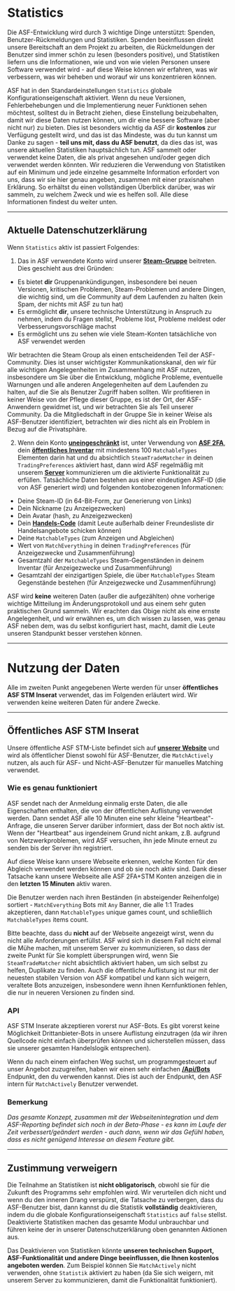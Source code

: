 # Statistics

Die ASF-Entwicklung wird durch 3 wichtige Dinge unterstützt: Spenden, Benutzer-Rückmeldungen und Statistiken. Spenden beeinflussen direkt unsere Bereitschaft an dem Projekt zu arbeiten, die Rückmeldungen der Benutzer sind immer schön zu lesen (besonders positive), und Statistiken liefern uns die Informationen, wie und von wie vielen Personen unsere Software verwendet wird - auf diese Weise können wir erfahren, was wir verbessern, was wir beheben und worauf wir uns konzentrieren können.

ASF hat in den Standardeinstellungen `Statistics` globale Konfigurationseigenschaft aktiviert. Wenn du neue Versionen, Fehlerbehebungen und die Implementierung neuer Funktionen sehen möchtest, solltest du in Betracht ziehen, diese Einstellung beizubehalten, damit wir diese Daten nutzen können, um dir eine bessere Software (aber nicht nur) zu bieten. Dies ist besonders wichtig da ASF dir **kostenlos** zur Verfügung gestellt wird, und das ist das Mindeste, was du tun kannst um Danke zu sagen - **teil uns mit, dass du ASF benutzt**, da dies das ist, was unsere aktuellen Statistiken hauptsächlich tun. ASF sammelt oder verwendet keine Daten, die als privat angesehen und/oder gegen dich verwendet werden könnten. Wir reduzieren die Verwendung von Statistiken auf ein Minimum und jede einzelne gesammelte Information erfordert von uns, dass wir sie hier genau angeben, zusammen mit einer praxisnahen Erklärung. So erhältst du einen vollständigen Überblick darüber, was wir sammeln, zu welchem Zweck und wie es helfen soll. Alle diese Informationen findest du weiter unten.

* * *

## Aktuelle Datenschutzerklärung

Wenn `Statistics` aktiv ist passiert Folgendes:

1. Das in ASF verwendete Konto wird unserer **[Steam-Gruppe](https://steamcommunity.com/gid/103582791440160998)** beitreten. Dies geschieht aus drei Gründen:

* Es bietet **dir** Gruppenankündigungen, insbesondere bei neuen Versionen, kritischen Problemen, Steam-Problemen und andere Dingen, die wichtig sind, um die Community auf dem Laufenden zu halten (kein Spam, der nichts mit ASF zu tun hat)
* Es ermöglicht **dir**, unsere technische Unterstützung in Anspruch zu nehmen, indem du Fragen stellst, Probleme löst, Probleme meldest oder Verbesserungsvorschläge machst
* Es ermöglicht uns zu sehen wie viele Steam-Konten tatsächliche von ASF verwendet werden

Wir betrachten die Steam Group als einen entscheidenden Teil der ASF-Community. Dies ist unser wichtigster Kommunikationskanal, den wir für alle wichtigen Angelegenheiten im Zusammenhang mit ASF nutzen, insbesondere um Sie über die Entwicklung, mögliche Probleme, eventuelle Warnungen und alle anderen Angelegenheiten auf dem Laufenden zu halten, auf die Sie als Benutzer Zugriff haben sollten. Wir profitieren in keiner Weise von der Pflege dieser Gruppe, es ist der Ort, der ASF-Anwendern gewidmet ist, und wir betrachten Sie als Teil unserer Community. Da die Mitgliedschaft in der Gruppe Sie in keiner Weise als ASF-Benutzer identifiziert, betrachten wir dies nicht als ein Problem in Bezug auf die Privatsphäre.

2. Wenn dein Konto **[uneingeschränkt](https://support.steampowered.com/kb_article.php?ref=3330-IAGK-7663)** ist, unter Verwendung von **[ASF 2FA](https://github.com/JustArchiNET/ArchiSteamFarm/wiki/Two-factor-authentication-de-DE#asf-2fa)**, dein **[öffentliches Inventar](https://steamcommunity.com/my/edit/settings)** mit mindestens 100 `MatchableTypes` Elementen darin hat und du absichtlich `SteamTradeMatcher` in deinen `TradingPreferences` aktiviert hast, dann wird ASF regelmäßig mit unserem **[Server](https://asf.justarchi.net)** kommunizieren um die aktivierte Funktionalität zu erfüllen. Tatsächliche Daten bestehen aus einer eindeutigen ASF-ID (die von ASF generiert wird) und folgenden kontobezogenen Informationen:

* Deine Steam-ID (in 64-Bit-Form, zur Generierung von Links)
* Dein Nickname (zu Anzeigezwecken)
* Dein Avatar (hash, zu Anzeigezwecken)
* Dein **[Handels-Code](https://steamcommunity.com/my/tradeoffers/privacy)** (damit Leute außerhalb deiner Freundesliste dir Handelsangebote schicken können)
* Deine `MatchableTypes` (zum Anzeigen und Abgleichen)
* Wert von `MatchEverything` in deinen `TradingPreferences` (für Anzeigezwecke und Zusammenführung)
* Gesamtzahl der `MatchableTypes` Steam-Gegenständen in deinem Inventar (für Anzeigezwecke und Zusammenführung)
* Gesamtzahl der einzigartigen Spiele, die über `MatchableTypes` Steam Gegenstände bestehen (für Anzeigezwecke und Zusammenführung)

ASF wird **keine** weiteren Daten (außer die aufgezählten) ohne vorherige wichtige Mitteilung im Änderungsprotokoll und aus einem sehr guten praktischen Grund sammeln. Wir erachten das Obige nicht als eine ernste Angelegenheit, und wir erwähnen es, um dich wissen zu lassen, was genau ASF neben dem, was du selbst konfiguriert hast, macht, damit die Leute unseren Standpunkt besser verstehen können.

* * *

# Nutzung der Daten

Alle im zweiten Punkt angegebenen Werte werden für unser **öffentliches ASF STM Inserat** verwendet, das im Folgenden erläutert wird. Wir verwenden keine weiteren Daten für andere Zwecke.

* * *

## Öffentliches ASF STM Inserat

Unsere öffentliche ASF STM-Liste befindet sich auf **[unserer Website](https://asf.justarchi.net/STM)** und wird als öffentlicher Dienst sowohl für ASF-Benutzer, die `MatchActively` nutzen, als auch für ASF- und Nicht-ASF-Benutzer für manuelles Matching verwendet.

### Wie es genau funktioniert

ASF sendet nach der Anmeldung einmalig erste Daten, die alle Eigenschaften enthalten, die von der öffentlichen Auflistung verwendet werden. Dann sendet ASF alle 10 Minuten eine sehr kleine "Heartbeat"-Anfrage, die unseren Server darüber informiert, dass der Bot noch aktiv ist. Wenn der "Heartbeat" aus irgendeinem Grund nicht ankam, z.B. aufgrund von Netzwerkproblemen, wird ASF versuchen, ihn jede Minute erneut zu senden bis der Server ihn registriert.

Auf diese Weise kann unsere Webseite erkennen, welche Konten für den Abgleich verwendet werden können und ob sie noch aktiv sind. Dank dieser Tatsache kann unsere Webseite alle ASF 2FA+STM Konten anzeigen die in den **letzten 15 Minuten** aktiv waren.

Die Benutzer werden nach ihren Beständen (in absteigender Reihenfolge) sortiert - `MatchEverything` Bots mit `Any` Banner, die alle 1:1 Trades akzeptieren, dann `MatchableTypes` unique games count, und schließlich `MatchableTypes` items count.

Bitte beachte, dass du **nicht** auf der Webseite angezeigt wirst, wenn du nicht alle Anforderungen erfüllst. ASF wird sich in diesem Fall nicht einmal die Mühe machen, mit unserem Server zu kommunizieren, so dass der zweite Punkt für Sie komplett übersprungen wird, wenn Sie `SteamTradeMatcher` nicht absichtlich aktiviert haben, um sich selbst zu helfen, Duplikate zu finden. Auch die öffentliche Auflistung ist nur mit der neuesten stabilen Version von ASF kompatibel und kann sich weigern, veraltete Bots anzuzeigen, insbesondere wenn ihnen Kernfunktionen fehlen, die nur in neueren Versionen zu finden sind.

### API

ASF STM Inserate akzeptieren vorerst nur ASF-Bots. Es gibt vorerst keine Möglichkeit Drittanbieter-Bots in unsere Auflistung einzutragen (da wir ihren Quellcode nicht einfach überprüfen können und sicherstellen müssen, dass sie unserer gesamten Handelslogik entsprechen).

Wenn du nach einem einfachen Weg suchst, um programmgesteuert auf unser Angebot zuzugreifen, haben wir einen sehr einfachen **[/Api/Bots](https://asf.justarchi.net/Api/Bots)** Endpunkt, den du verwenden kannst. Dies ist auch der Endpunkt, den ASF intern für `MatchActively` Benutzer verwendet.

### Bemerkung

*Das gesamte Konzept, zusammen mit der Webseitenintegration und dem ASF-Reporting befindet sich noch in der Beta-Phase - es kann im Laufe der Zeit verbessert/geändert werden - auch dann, wenn wir das Gefühl haben, dass es nicht genügend Interesse an diesem Feature gibt.*

* * *

## Zustimmung verweigern

Die Teilnahme an Statistiken ist **nicht obligatorisch**, obwohl sie für die Zukunft des Programms sehr empfohlen wird. Wir verurteilen dich nicht und wenn du den inneren Drang verspürst, die Tatsache zu verbergen, dass du ASF-Benutzer bist, dann kannst du die Statistik **vollständig** deaktivieren, indem du die globale Konfigurationseigenschaft `Statistics` auf `false` stellst. Deaktivierte Statistiken machen das gesamte Modul unbrauchbar und führen keine der in unserer Datenschutzerklärung oben genannten Aktionen aus.

Das Deaktivieren von Statistiken könnte **unseren technischen Support, ASF-Funktionalität und andere Dinge beeinflussen, die Ihnen kostenlos angeboten werden**. Zum Beispiel können Sie `MatchActively` nicht verwenden, ohne `Statistik` aktiviert zu haben (da Sie sich weigern, mit unserem Server zu kommunizieren, damit die Funktionalität funktioniert).